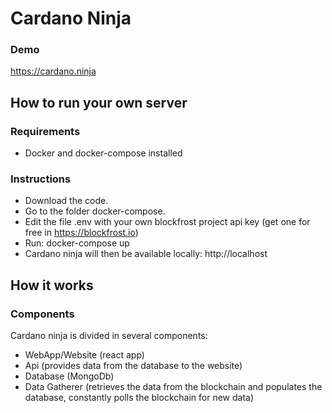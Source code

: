 
# Cardano Ninja

### Demo
https://cardano.ninja

## How to run your own server

### Requirements

- Docker and docker-compose installed

### Instructions

- Download the code.
- Go to the folder docker-compose.
- Edit the file .env with your own blockfrost project api key (get one for free in https://blockfrost.io)
- Run: docker-compose up
- Cardano ninja will then be available locally: http://localhost

## How it works

### Components

Cardano ninja is divided in several components:

- WebApp/Website (react app)
- Api (provides data from the database to the website)
- Database (MongoDb)
- Data Gatherer (retrieves the data from the blockchain and populates the database, constantly polls the blockchain for new data)
